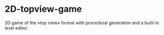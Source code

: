 # 2D-topview-game
2D game of the «top view» format with procedural generation and a built-in level editor.

